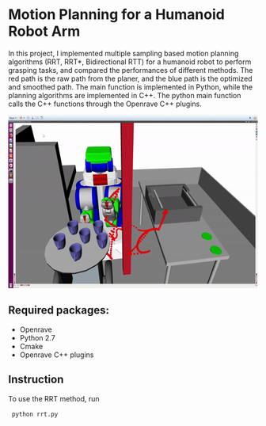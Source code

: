 # Motion Planning for a Humanoid Robot Arm

In this project, I implemented multiple sampling based motion planning algorithms (RRT, RRT*, Bidirectional RTT) for a 
humanoid robot to perform grasping tasks, and compared the performances of different methods. The red path is the raw path from the planer, and the blue path is the optimized and smoothed path. The main function is implemented in Python, while the planning algorithms are implemented in C++. The python main function calls the C++ functions through the Openrave C++ plugins.

<img src="arm_planning.gif" width="550" height="350" />


## Required packages:
 - Openrave
 - Python 2.7
 - Cmake
 - Openrave C++ plugins
 
 ## Instruction
To use the RRT method, run 
```python
 python rrt.py
```
